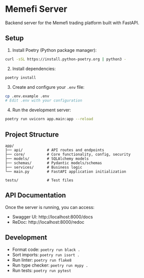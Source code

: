 # Memefi Server

Backend server for the Memefi trading platform built with FastAPI.

## Setup

1. Install Poetry (Python package manager):
```bash
curl -sSL https://install.python-poetry.org | python3 -
```

2. Install dependencies:
```bash
poetry install
```

3. Create and configure your `.env` file:
```bash
cp .env.example .env
# Edit .env with your configuration
```

4. Run the development server:
```bash
poetry run uvicorn app.main:app --reload
```

## Project Structure

```
app/
├── api/           # API routes and endpoints
├── core/          # Core functionality, config, security
├── models/        # SQLAlchemy models
├── schemas/       # Pydantic models/schemas
├── services/      # Business logic
└── main.py        # FastAPI application initialization

tests/             # Test files
```

## API Documentation

Once the server is running, you can access:
- Swagger UI: http://localhost:8000/docs
- ReDoc: http://localhost:8000/redoc

## Development

- Format code: `poetry run black .`
- Sort imports: `poetry run isort .`
- Run linter: `poetry run flake8`
- Run type checker: `poetry run mypy .`
- Run tests: `poetry run pytest`
